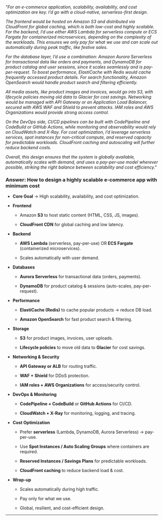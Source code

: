 _"For an e-commerce application, scalability, availability, and cost optimization are key. I’d go with a cloud-native, serverless-first design._

_The frontend would be hosted on Amazon S3 and distributed via CloudFront for global caching, which is both low-cost and highly scalable. For the backend, I’d use either AWS Lambda for serverless compute or ECS Fargate for containerized microservices, depending on the complexity of the workloads. This ensures we only pay for what we use and can scale out automatically during peak traffic, like festive sales._

_For the database layer, I’d use a combination: Amazon Aurora Serverless for transactional data like orders and payments, and DynamoDB for product catalog and user sessions, since it scales seamlessly and is pay-per-request. To boost performance, ElastiCache with Redis would cache frequently accessed product details. For search functionality, Amazon OpenSearch would handle product search and filtering efficiently._

_All media assets, like product images and invoices, would go into S3, with lifecycle policies moving old data to Glacier for cost savings. Networking would be managed with API Gateway or an Application Load Balancer, secured with AWS WAF and Shield to prevent attacks. IAM roles and AWS Organizations would provide strong access control._

_On the DevOps side, CI/CD pipelines can be built with CodePipeline and CodeBuild or GitHub Actions, while monitoring and observability would rely on CloudWatch and X-Ray. For cost optimization, I’d leverage serverless services, spot instances for non-critical compute, and reserved capacity for predictable workloads. CloudFront caching and autoscaling will further reduce backend costs._

_Overall, this design ensures that the system is globally available, automatically scales with demand, and uses a pay-per-use model wherever possible, striking the right balance between scalability and cost efficiency."_

### **Answer: How to design a highly scalable e-commerce app with minimum cost**

- **Core Goal** → High scalability, availability, and cost optimization.
    
- **Frontend**
    
    - Amazon **S3** to host static content (HTML, CSS, JS, images).
        
    - **CloudFront CDN** for global caching and low latency.
        
- **Backend**
    
    - **AWS Lambda** (serverless, pay-per-use) OR **ECS Fargate** (containerized microservices).
        
    - Scales automatically with user demand.
        
- **Databases**
    
    - **Aurora Serverless** for transactional data (orders, payments).
        
    - **DynamoDB** for product catalog & sessions (auto-scales, pay-per-request).
        
- **Performance**
    
    - **ElastiCache (Redis)** to cache popular products → reduce DB load.
        
    - **Amazon OpenSearch** for fast product search & filtering.
        
- **Storage**
    
    - **S3** for product images, invoices, user uploads.
        
    - **Lifecycle policies** to move old data to **Glacier** for cost savings.
        
- **Networking & Security**
    
    - **API Gateway or ALB** for routing traffic.
        
    - **WAF + Shield** for DDoS protection.
        
    - **IAM roles + AWS Organizations** for access/security control.
        
- **DevOps & Monitoring**
    
    - **CodePipeline + CodeBuild** or **GitHub Actions** for CI/CD.
        
    - **CloudWatch + X-Ray** for monitoring, logging, and tracing.
        
- **Cost Optimization**
    
    - Prefer **serverless** (Lambda, DynamoDB, Aurora Serverless) → pay-per-use.
        
    - Use **Spot Instances / Auto Scaling Groups** where containers are required.
        
    - **Reserved Instances / Savings Plans** for predictable workloads.
        
    - **CloudFront caching** to reduce backend load & cost.
        
- **Wrap-up**
    
    - Scales automatically during high traffic.
        
    - Pay only for what we use.
        
    - Global, resilient, and cost-efficient design.
        

---